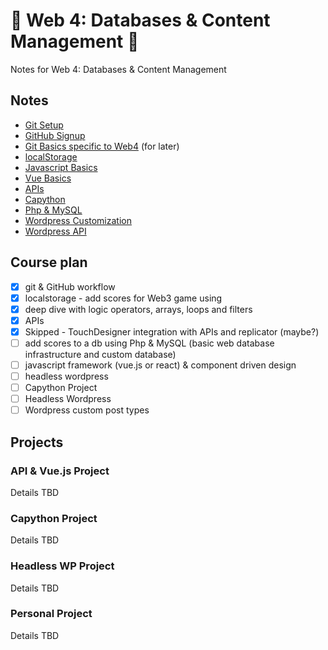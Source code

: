 # :wave: Web 4: Databases &amp; Content Management :wave:

Notes for Web 4: Databases &amp; Content Management

## Notes

- [Git Setup](notes/git.md)
- [GitHub Signup](https://github.com/582Multimedia/GitHub-signup)
- [Git Basics specific to Web4](https://github.com/582Multimedia/git-basics) (for later)
- [localStorage](notes/LOCALSTORAGE.md)
- [Javascript Basics](https://github.com/582Multimedia/js-basics)
- [Vue Basics](notes/VUEJS.md)
- [APIs](notes/API.md)
- [Capython](notes/capython.md)
- [Php & MySQL](notes/php-mysql.md)
- [Wordpress Customization](notes/wp-custom.md)
- [Wordpress API](notes/wp-api-headless.md)

## Course plan

- [x] git & GitHub workflow
- [x] localstorage - add scores for Web3 game using
- [x] deep dive with logic operators, arrays, loops and filters
- [x] APIs
- [x] Skipped - TouchDesigner integration with APIs and replicator (maybe?)
- [ ] add scores to a db using Php & MySQL (basic web database infrastructure and custom database)
- [ ] javascript framework (vue.js or react) & component driven design
- [ ] headless wordpress
- [ ] Capython Project
- [ ] Headless Wordpress
- [ ] Wordpress custom post types

## Projects

### API & Vue.js Project

Details TBD

### Capython Project

Details TBD

### Headless WP Project

Details TBD

### Personal Project

Details TBD

<!-- ## TO DO

[How to use CyberPanel Git Manager For Complete Automation](https://community.cyberpanel.net/t/how-to-use-cyberpanel-git-manager-for-complete-automation/30630)

## Wp custom post types

[How to Create Custom Post Types in WordPress](https://elementor.com/blog/wordpress-custom-post-types/?utm_source=google&utm_medium=cpc&utm_campaign=11138809851&utm_term=&lang=&gad_source=1&gclid=Cj0KCQiAx9q6BhCDARIsACwUxu5Ea-LpMA5JnV7pgS-xkT5Yonc8NkM8FE7qkxhrYD2Y11tb7zq4jGIaAoquEALw_wcB)

[How to Create Custom Post Types in WordPress (via Plugin and Code)](https://www.cloudways.com/blog/wordpress-custom-post-type/)

### Official

[Custom Post Types](https://developer.wordpress.org/plugins/post-types/) - [Registering Custom Post Types](https://developer.wordpress.org/plugins/post-types/registering-custom-post-types/) - [Working with Custom Post Types](https://developer.wordpress.org/plugins/post-types/working-with-custom-post-types/)

### Plugins

[Custom Post Type UI](https://wordpress.org/plugins/custom-post-type-ui/)

[Pods – Custom Content Types and Fields](https://wordpress.org/plugins/pods/)

## OLD NOTES FROM PREVIOUS CLASSES (TO BE REVISED)

[582-database-integration](https://github.com/ngyvc/582-database-integration)

[582-block3-adv-web](https://github.com/ngyvc/block3-adv-web) -->
